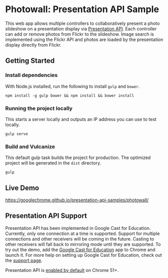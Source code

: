 # Photowall: Presentation API Sample

This web app allows multiple controllers to collaboratively present a photo
slideshow on a presentation display via
[Presentation API](https://w3c.github.io/presentation-api/). Each controller
can add or remove photos from Flickr to the slideshow. Image search is
implemented using the Flickr API and photos are loaded by the presentation
display directly from Flickr.

## Getting Started

### Install dependencies

With Node.js installed, run the following to install `gulp` and `bower`.

    npm install -g gulp bower && npm install && bower install

### Running the project locally

This starts a server locally and outputs an IP address you can use to test
locally.

    gulp serve

### Build and Vulcanize

This default gulp task builds the project for production. The optimized project
will be generated in the `dist` directory.

    gulp

## Live Demo

https://googlechrome.github.io/presentation-api-samples/photowall/

## Presentation API Support

Presentation API has been implemented in Google Cast for Education. Currently,
only one connection at a time is supported. Support for multiple connections and
other receivers will be coming in the future. Casting to other receivers will
fall back to mirroring mode until they are supported. To try out the demo, add
the [Google Cast for Education](https://chrome.google.com/webstore/detail/google-cast-for-education/bnmgbcehmiinmmlmepibeeflglhbhlea)
app to Chrome and launch it. For more help on setting up Google Cast for
Education, check out the [support page](https://support.google.com/edu/castforedu).

Presentation API is [enabled by default](https://www.chromestatus.com/feature/6676265876586496) on Chrome 51+.
